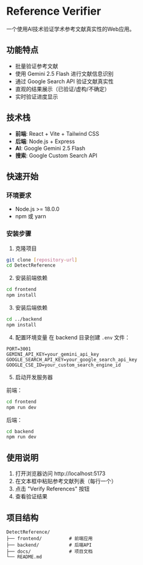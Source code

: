 # Reference Verifier

一个使用AI技术验证学术参考文献真实性的Web应用。

## 功能特点

- 批量验证参考文献
- 使用 Gemini 2.5 Flash 进行文献信息识别
- 通过 Google Search API 验证文献真实性
- 直观的结果展示（已验证/虚构/不确定）
- 实时验证进度显示

## 技术栈

- **前端**: React + Vite + Tailwind CSS
- **后端**: Node.js + Express
- **AI**: Google Gemini 2.5 Flash
- **搜索**: Google Custom Search API

## 快速开始

### 环境要求

- Node.js >= 18.0.0
- npm 或 yarn

### 安装步骤

1. 克隆项目
```bash
git clone [repository-url]
cd DetectReference
```

2. 安装前端依赖
```bash
cd frontend
npm install
```

3. 安装后端依赖
```bash
cd ../backend
npm install
```

4. 配置环境变量
在 backend 目录创建 `.env` 文件：
```env
PORT=3001
GEMINI_API_KEY=your_gemini_api_key
GOOGLE_SEARCH_API_KEY=your_google_search_api_key
GOOGLE_CSE_ID=your_custom_search_engine_id
```

5. 启动开发服务器

前端：
```bash
cd frontend
npm run dev
```

后端：
```bash
cd backend
npm run dev
```

## 使用说明

1. 打开浏览器访问 http://localhost:5173
2. 在文本框中粘贴参考文献列表（每行一个）
3. 点击 "Verify References" 按钮
4. 查看验证结果

## 项目结构

```
DetectReference/
├── frontend/          # 前端应用
├── backend/           # 后端API
├── docs/              # 项目文档
└── README.md
```